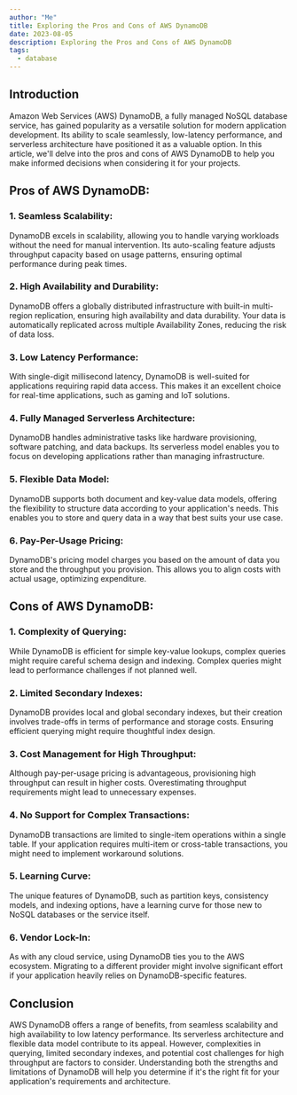 ```yaml
---
author: "Me"
title: Exploring the Pros and Cons of AWS DynamoDB
date: 2023-08-05
description: Exploring the Pros and Cons of AWS DynamoDB
tags:
  - database
---
```


## Introduction

Amazon Web Services (AWS) DynamoDB, a fully managed NoSQL database service, has gained popularity as a versatile solution for modern application development. Its ability to scale seamlessly, low-latency performance, and serverless architecture have positioned it as a valuable option. In this article, we'll delve into the pros and cons of AWS DynamoDB to help you make informed decisions when considering it for your projects.

## Pros of AWS DynamoDB:

### 1. Seamless Scalability:
DynamoDB excels in scalability, allowing you to handle varying workloads without the need for manual intervention. Its auto-scaling feature adjusts throughput capacity based on usage patterns, ensuring optimal performance during peak times.

### 2. High Availability and Durability:
DynamoDB offers a globally distributed infrastructure with built-in multi-region replication, ensuring high availability and data durability. Your data is automatically replicated across multiple Availability Zones, reducing the risk of data loss.

### 3. Low Latency Performance:
With single-digit millisecond latency, DynamoDB is well-suited for applications requiring rapid data access. This makes it an excellent choice for real-time applications, such as gaming and IoT solutions.

### 4. Fully Managed Serverless Architecture:
DynamoDB handles administrative tasks like hardware provisioning, software patching, and data backups. Its serverless model enables you to focus on developing applications rather than managing infrastructure.

### 5. Flexible Data Model:
DynamoDB supports both document and key-value data models, offering the flexibility to structure data according to your application's needs. This enables you to store and query data in a way that best suits your use case.

### 6. Pay-Per-Usage Pricing:
DynamoDB's pricing model charges you based on the amount of data you store and the throughput you provision. This allows you to align costs with actual usage, optimizing expenditure.

## Cons of AWS DynamoDB:

### 1. Complexity of Querying:
While DynamoDB is efficient for simple key-value lookups, complex queries might require careful schema design and indexing. Complex queries might lead to performance challenges if not planned well.

### 2. Limited Secondary Indexes:
DynamoDB provides local and global secondary indexes, but their creation involves trade-offs in terms of performance and storage costs. Ensuring efficient querying might require thoughtful index design.

### 3. Cost Management for High Throughput:
Although pay-per-usage pricing is advantageous, provisioning high throughput can result in higher costs. Overestimating throughput requirements might lead to unnecessary expenses.

### 4. No Support for Complex Transactions:
DynamoDB transactions are limited to single-item operations within a single table. If your application requires multi-item or cross-table transactions, you might need to implement workaround solutions.

### 5. Learning Curve:
The unique features of DynamoDB, such as partition keys, consistency models, and indexing options, have a learning curve for those new to NoSQL databases or the service itself.

### 6. Vendor Lock-In:
As with any cloud service, using DynamoDB ties you to the AWS ecosystem. Migrating to a different provider might involve significant effort if your application heavily relies on DynamoDB-specific features.

## Conclusion

AWS DynamoDB offers a range of benefits, from seamless scalability and high availability to low latency performance. Its serverless architecture and flexible data model contribute to its appeal. However, complexities in querying, limited secondary indexes, and potential cost challenges for high throughput are factors to consider. Understanding both the strengths and limitations of DynamoDB will help you determine if it's the right fit for your application's requirements and architecture.